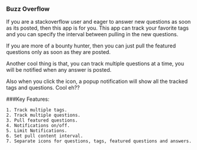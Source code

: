 ### Buzz Overflow

If you are a stackoverflow user and eager to answer new questions as soon as its posted, then this app is for you. This app can track your favorite tags and you can specify the interval between pulling in the new questions.

If you are more of a bounty hunter, then you can just pull the featured questions only as soon as they are posted.

Another cool thing is that, you can track multiple questions at a time, you will be notified when any answer is posted.

Also when you click the icon, a popup notification will show all the tracked tags and questions. Cool eh??


###Key Features:

    1. Track multiple tags.
    2. Track multiple questions.
    3. Pull featured questions.
    4. Notifications on/off.
    5. Limit Notifications.
    6. Set pull content interval.
    7. Separate icons for questions, tags, featured questions and answers.
